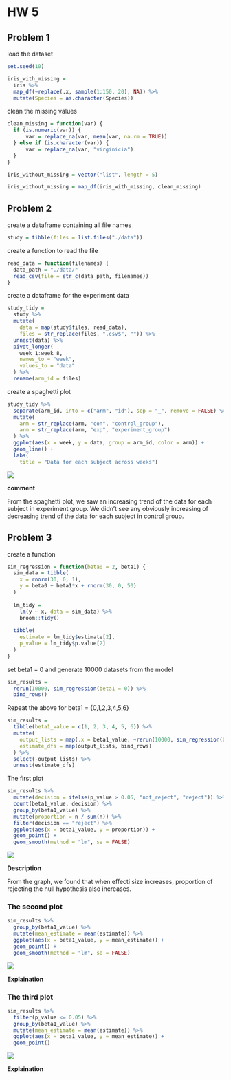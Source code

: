 HW 5
================

## Problem 1

load the dataset

``` r
set.seed(10)

iris_with_missing = 
  iris %>% 
  map_df(~replace(.x, sample(1:150, 20), NA)) %>%
  mutate(Species = as.character(Species))
```

clean the missing values

``` r
clean_missing = function(var) {
  if (is.numeric(var)) {
      var = replace_na(var, mean(var, na.rm = TRUE))
  } else if (is.character(var)) {
      var = replace_na(var, "virginicia")
  }
}

iris_without_missing = vector("list", length = 5)

iris_without_missing = map_df(iris_with_missing, clean_missing)
```

## Problem 2

create a dataframe containing all file names

``` r
study = tibble(files = list.files("./data"))
```

create a function to read the file

``` r
read_data = function(filenames) {
  data_path = "./data/"
  read_csv(file = str_c(data_path, filenames))
}
```

create a dataframe for the experiment data

``` r
study_tidy = 
  study %>% 
  mutate(
    data = map(study$files, read_data),
    files = str_replace(files, ".csv$", "")) %>% 
  unnest(data) %>% 
  pivot_longer(
    week_1:week_8,
    names_to = "week",
    values_to = "data"
  ) %>% 
  rename(arm_id = files)
```

create a spaghetti plot

``` r
study_tidy %>% 
  separate(arm_id, into = c("arm", "id"), sep = "_", remove = FALSE) %>%
  mutate(
    arm = str_replace(arm, "con", "control_group"),
    arm = str_replace(arm, "exp", "experiment_group")
  ) %>% 
  ggplot(aes(x = week, y = data, group = arm_id, color = arm)) +
  geom_line() +
  labs(
    title = "Data for each subject across weeks")
```

![](p8105_hw5_xc2472_files/figure-gfm/unnamed-chunk-6-1.png)<!-- -->

**comment**

From the spaghetti plot, we saw an increasing trend of the data for each
subject in experiment group. We didn’t see any obviously increasing of
decreasing trend of the data for each subject in control group.

## Problem 3

create a function

``` r
sim_regression = function(beta0 = 2, beta1) {
  sim_data = tibble(
    x = rnorm(30, 0, 1),
    y = beta0 + beta1*x + rnorm(30, 0, 50)
  )
  
  lm_tidy = 
    lm(y ~ x, data = sim_data) %>% 
    broom::tidy()
  
  tibble(
    estimate = lm_tidy$estimate[2],
    p_value = lm_tidy$p.value[2]
  )
}
```

set beta1 = 0 and generate 10000 datasets from the model

``` r
sim_results = 
  rerun(10000, sim_regression(beta1 = 0)) %>% 
  bind_rows()
```

Repeat the above for beta1 = {0,1,2,3,4,5,6}

``` r
sim_results = 
  tibble(beta1_value = c(1, 2, 3, 4, 5, 6)) %>% 
  mutate(
    output_lists = map(.x = beta1_value, ~rerun(10000, sim_regression(beta1 = .x))),
    estimate_dfs = map(output_lists, bind_rows)
  ) %>% 
  select(-output_lists) %>% 
  unnest(estimate_dfs)
```

The first plot

``` r
sim_results %>% 
  mutate(decision = ifelse(p_value > 0.05, "not_reject", "reject")) %>% 
  count(beta1_value, decision) %>% 
  group_by(beta1_value) %>% 
  mutate(proportion = n / sum(n)) %>% 
  filter(decision == "reject") %>% 
  ggplot(aes(x = beta1_value, y = proportion)) +
  geom_point() + 
  geom_smooth(method = "lm", se = FALSE)
```

![](p8105_hw5_xc2472_files/figure-gfm/unnamed-chunk-10-1.png)<!-- -->

**Description**

From the graph, we found that when effecti size increases, proportion of
rejecting the null hypothesis also increases.

### The second plot

``` r
sim_results %>% 
  group_by(beta1_value) %>% 
  mutate(mean_estimate = mean(estimate)) %>% 
  ggplot(aes(x = beta1_value, y = mean_estimate)) +
  geom_point() + 
  geom_smooth(method = "lm", se = FALSE)
```

![](p8105_hw5_xc2472_files/figure-gfm/unnamed-chunk-11-1.png)<!-- -->

**Explaination**

### The third plot

``` r
sim_results %>% 
  filter(p_value <= 0.05) %>% 
  group_by(beta1_value) %>% 
  mutate(mean_estimate = mean(estimate)) %>% 
  ggplot(aes(x = beta1_value, y = mean_estimate)) +
  geom_point() 
```

![](p8105_hw5_xc2472_files/figure-gfm/unnamed-chunk-12-1.png)<!-- -->

**Explaination**
